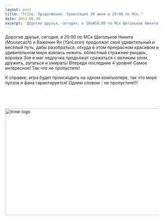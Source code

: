 ```yaml
---
layout: post
title: "Trine. Продолжение. Трансляция 30 июня в 20:00 по МСк."
date: 2013-06-30
excerpt: 'Дорогие друзья, сегодня, в 20&#58;00 по МСк Щегольков Никита (Mousecach) и Важенин Ян (YanLenin) продолжат свой удивительный и весёлый путь, дабы разобраться, откуда в этом прекрасном красивом и удивительном мире взялась нежить...'
---
```


Дорогие друзья, сегодня, в 20:00 по МСк Щегольков Никита (Mousecach) и Важенин Ян (YanLenin) продолжат свой удивительный и весёлый путь, дабы разобраться, откуда в этом прекрасном красивом и удивительном мире взялась нежить. облестный стражник-рыцарь, воровка Зоя и маг недоучка продолжат сражаться с великим злом, дружить, ругаться и умирать! Впереди последние 4 уровня! Самое интересное! Так что не пропустите!

К справке, игра будет происходить на одном компьютере, так что море лулзов и фана гарантируется! Одним словом - не пропустите!!!

&nbsp;

&nbsp;

<a href="http://gamersoul.ru/wp-content/uploads/2013/06/trine-logo.jpg"><img class="aligncenter size-full wp-image-2808" alt="trine-logo" src="http://gamersoul.ru/wp-content/uploads/2013/06/trine-logo.jpg" width="590" height="350" /></a>